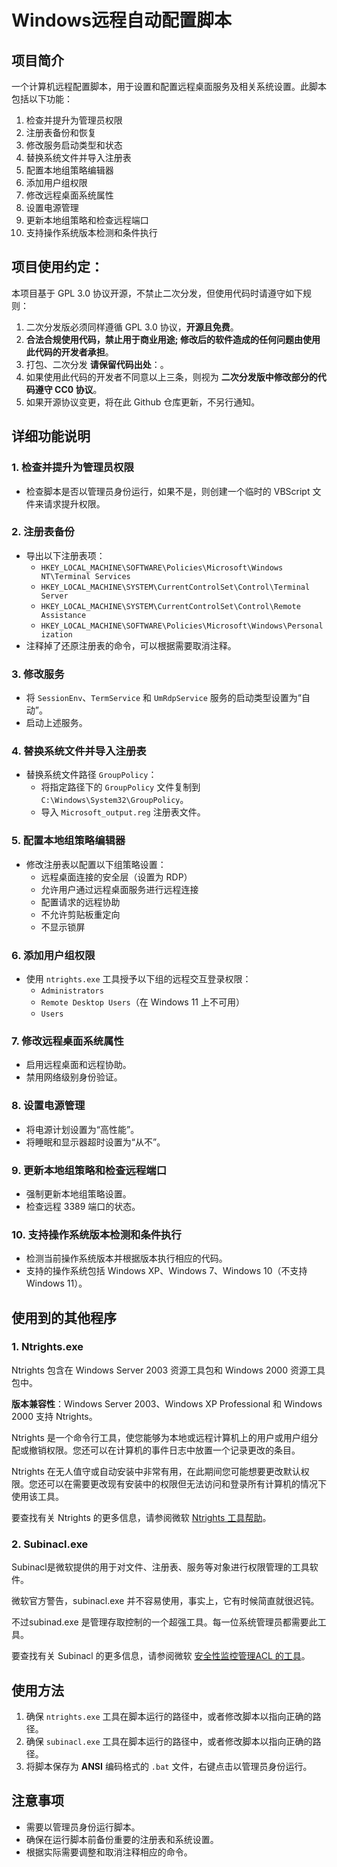 # Windows远程自动配置脚本

## 项目简介
一个计算机远程配置脚本，用于设置和配置远程桌面服务及相关系统设置。此脚本包括以下功能：

1. 检查并提升为管理员权限
2. 注册表备份和恢复
3. 修改服务启动类型和状态
4. 替换系统文件并导入注册表
5. 配置本地组策略编辑器
6. 添加用户组权限
7. 修改远程桌面系统属性
8. 设置电源管理
9. 更新本地组策略和检查远程端口
10. 支持操作系统版本检测和条件执行

## 项目使用约定：
本项目基于 GPL 3.0 协议开源，不禁止二次分发，但使用代码时请遵守如下规则：

1. 二次分发版必须同样遵循 GPL 3.0 协议，**开源且免费**。
2. **合法合规使用代码，禁止用于商业用途; 修改后的软件造成的任何问题由使用此代码的开发者承担**。
3. 打包、二次分发 **请保留代码出处**：。
4. 如果使用此代码的开发者不同意以上三条，则视为 **二次分发版中修改部分的代码遵守 CC0 协议**。
5. 如果开源协议变更，将在此 Github 仓库更新，不另行通知。

## 详细功能说明

### 1. 检查并提升为管理员权限
- 检查脚本是否以管理员身份运行，如果不是，则创建一个临时的 VBScript 文件来请求提升权限。

### 2. 注册表备份
- 导出以下注册表项：
  - `HKEY_LOCAL_MACHINE\SOFTWARE\Policies\Microsoft\Windows NT\Terminal Services`
  - `HKEY_LOCAL_MACHINE\SYSTEM\CurrentControlSet\Control\Terminal Server`
  - `HKEY_LOCAL_MACHINE\SYSTEM\CurrentControlSet\Control\Remote Assistance`
  - `HKEY_LOCAL_MACHINE\SOFTWARE\Policies\Microsoft\Windows\Personalization`
- 注释掉了还原注册表的命令，可以根据需要取消注释。

### 3. 修改服务
- 将 `SessionEnv`、`TermService` 和 `UmRdpService` 服务的启动类型设置为“自动”。
- 启动上述服务。

### 4. 替换系统文件并导入注册表
- 替换系统文件路径 `GroupPolicy`：
  - 将指定路径下的 `GroupPolicy` 文件复制到 `C:\Windows\System32\GroupPolicy`。
  - 导入 `Microsoft_output.reg` 注册表文件。

### 5. 配置本地组策略编辑器
- 修改注册表以配置以下组策略设置：
  - 远程桌面连接的安全层（设置为 RDP）
  - 允许用户通过远程桌面服务进行远程连接
  - 配置请求的远程协助
  - 不允许剪贴板重定向
  - 不显示锁屏

### 6. 添加用户组权限
- 使用 `ntrights.exe` 工具授予以下组的远程交互登录权限：
  - `Administrators`
  - `Remote Desktop Users`（在 Windows 11 上不可用）
  - `Users`

### 7. 修改远程桌面系统属性
- 启用远程桌面和远程协助。
- 禁用网络级别身份验证。

### 8. 设置电源管理
- 将电源计划设置为“高性能”。
- 将睡眠和显示器超时设置为“从不”。

### 9. 更新本地组策略和检查远程端口
- 强制更新本地组策略设置。
- 检查远程 3389 端口的状态。

### 10. 支持操作系统版本检测和条件执行
- 检测当前操作系统版本并根据版本执行相应的代码。
- 支持的操作系统包括 Windows XP、Windows 7、Windows 10（不支持 Windows 11）。


## 使用到的其他程序
### 1. Ntrights.exe
Ntrights 包含在 Windows Server 2003 资源工具包和 Windows 2000 资源工具包中。

**版本兼容性**：Windows Server 2003、Windows XP Professional 和 Windows 2000 支持 Ntrights。

Ntrights 是一个命令行工具，使您能够为本地或远程计算机上的用户或用户组分配或撤销权限。您还可以在计算机的事件日志中放置一个记录更改的条目。

Ntrights 在无人值守或自动安装中非常有用，在此期间您可能想要更改默认权限。您还可以在需要更改现有安装中的权限但无法访问和登录所有计算机的情况下使用该工具。

要查找有关 Ntrights 的更多信息，请参阅微软
[Ntrights 工具帮助](https://learn.microsoft.com/en-us/previous-versions/windows/it-pro/windows-server-2003/cc779140(v=ws.10)?redirectedfrom=MSDN)。

### 2.  Subinacl.exe
Subinacl是微软提供的用于对文件、注册表、服务等对象进行权限管理的工具软件。

微软官方警告，subinacl.exe 并不容易使用，事实上，它有时候简直就很迟钝。

不过subinad.exe 是管理存取控制的一个超强工具。每一位系统管理员都需要此工具。

要查找有关 Subinacl 的更多信息，请参阅微软
[安全性监控管理ACL 的工具](https://learn.microsoft.com/zh-tw/previous-versions/technet-magazine/cc138006(v=msdn.10))。


## 使用方法
1. 确保 `ntrights.exe` 工具在脚本运行的路径中，或者修改脚本以指向正确的路径。
2. 确保 `subinacl.exe` 工具在脚本运行的路径中，或者修改脚本以指向正确的路径。
3. 将脚本保存为 **ANSI** 编码格式的 `.bat` 文件，右键点击以管理员身份运行。

## 注意事项
- 需要以管理员身份运行脚本。
- 确保在运行脚本前备份重要的注册表和系统设置。
- 根据实际需要调整和取消注释相应的命令。
